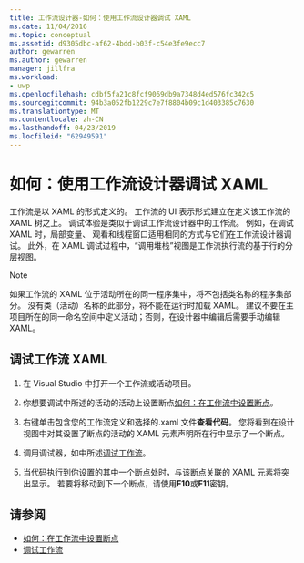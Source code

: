 ```yaml
---
title: 工作流设计器-如何：使用工作流设计器调试 XAML
ms.date: 11/04/2016
ms.topic: conceptual
ms.assetid: d9305dbc-af62-4bdd-b03f-c54e3fe9ecc7
author: gewarren
ms.author: gewarren
manager: jillfra
ms.workload:
- uwp
ms.openlocfilehash: cdbf5fa21c8fcf9069db9a7348d4ed576fc342c5
ms.sourcegitcommit: 94b3a052fb1229c7e7f8804b09c1d403385c7630
ms.translationtype: MT
ms.contentlocale: zh-CN
ms.lasthandoff: 04/23/2019
ms.locfileid: "62949591"
---
```

# <a name="how-to-debug-xaml-with-the-workflow-designer"></a>如何：使用工作流设计器调试 XAML

工作流是以 XAML 的形式定义的。 工作流的 UI 表示形式建立在定义该工作流的 XAML 树之上。 调试体验是类似于调试工作流设计器中的工作流。 例如，在调试 XAML 时，局部变量、 观看和线程窗口适用相同的方式与它们在工作流设计器调试。 此外，在 XAML 调试过程中，“调用堆栈”视图是工作流执行流的基于行的分层视图。

> [!NOTE]
> 如果工作流的 XAML 位于活动所在的同一程序集中，将不包括类名称的程序集部分。 没有类（活动）名称的此部分，将不能在运行时加载 XAML。 建议不要在主项目所在的同一命名空间中定义活动；否则，在设计器中编辑后需要手动编辑 XAML。

## <a name="to-debug-workflow-xaml"></a>调试工作流 XAML

1. 在 Visual Studio 中打开一个工作流或活动项目。

2. 你想要调试中所述的活动的活动上设置断点[如何：在工作流中设置断点](../workflow-designer/how-to-set-breakpoints-in-workflows.md)。

3. 右键单击包含您的工作流定义和选择的.xaml 文件**查看代码**。 您将看到在设计视图中对其设置了断点的活动的 XAML 元素声明所在行中显示了一个断点。

4. 调用调试器，如中所述[调试工作流](debugging-workflows-with-the-workflow-designer.md)。

5. 当代码执行到你设置的其中一个断点处时，与该断点关联的 XAML 元素将突出显示。 若要将移动到下一个断点，请使用**F10**或**F11**密钥。

## <a name="see-also"></a>请参阅

- [如何：在工作流中设置断点](../workflow-designer/how-to-set-breakpoints-in-workflows.md)
- [调试工作流](debugging-workflows-with-the-workflow-designer.md)
